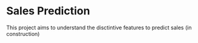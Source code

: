 # Sales Prediction

This project aims to understand the disctintive features to predict sales (in construction) 
